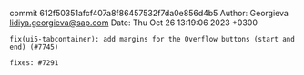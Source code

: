 commit 612f50351afcf407a8f86457532f7da0e856d4b5
Author: Georgieva <lidiya.georgieva@sap.com>
Date:   Thu Oct 26 13:19:06 2023 +0300

    fix(ui5-tabcontainer): add margins for the Overflow buttons (start and end) (#7745)
    
    fixes: #7291
